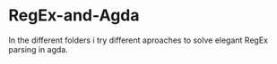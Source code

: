 # RegEx-and-Agda

In the different folders i try different aproaches to solve elegant RegEx parsing in agda.